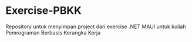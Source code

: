 # Exercise-PBKK
Repository untuk menyimpan project dari exercise .NET MAUI untuk kuliah Pemrograman Berbasis Kerangka Kerja
